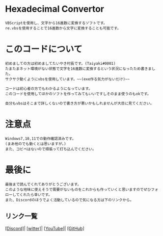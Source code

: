 # Hexadecimal Convertor
```
VBScriptを使用し、文字から16進数に変換するソフトです。
re.vbsを使用することで16進数から文字に変換することも可能です。
```

# このコードについて
```
初めましての方は初めましてたいやき村長です。(Taiyaki#0001)
たまたまネット環境がない状態で文字を16進数に変換するという状況になったため書きました。
サクサク動くようにvbsを使用しています。~~(exe作る気力がないだけ)~~

コードは初心者の方でもわかるようになっています。
このコードを使用してほかのソフトを作ってみてもいいですしそのまま使うのもokです。

自分もvbsはそこまで詳しくないので書き方が悪いかもしれませんが大目に見てください。
```

# 注意点
```
Windows7,10,11での動作確認済みです。
(まあ他のでも動くとは思いますが。)
また、コピペはないので頑張って打ち込んでください。
```

# 最後に
```
最後まで読んでくれてありがとうございます。
このような地味に使えそうで需要がないものをこれからも作っていくと思いますのでぜひフォローしてくれたら幸いです。
また、Discordのほうでよく活動しているので気になる方は下のリンクから。
```

## リンク一覧
[[Discord]](https://discord.gg/wfmaUb92YX)|
[[witter]](https://twitter.com/TaiyakiSontyo)|
[[YouTube]](https://youtube.com/@taiyakisontyo)|
[[GitHub]](https://github.com/TaiyakiSontyo)
